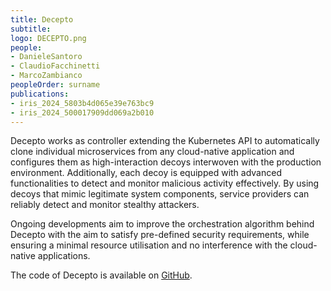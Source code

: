 ```yaml
---
title: Decepto
subtitle:
logo: DECEPTO.png 
people: 
- DanieleSantoro
- ClaudioFacchinetti
- MarcoZambianco
peopleOrder: surname 
publications: 
- iris_2024_5803b4d065e39e763bc9
- iris_2024_500017909dd069a2b010
---
```


Decepto works as controller extending the Kubernetes API to automatically clone
individual microservices from any cloud-native application and configures them
as high-interaction decoys interwoven with the production environment.
Additionally, each decoy is equipped with advanced functionalities to detect
and monitor malicious activity effectively. By using decoys that mimic legitimate
system components, service providers can reliably detect and monitor stealthy attackers.

Ongoing developments aim to improve the orchestration algorithm behind Decepto with the aim to satisfy pre-defined security requirements, while ensuring a minimal resource utilisation and no interference with the cloud-native applications.

The code of Decepto is available on [GitHub](https://gitlab.fbk.eu/cyber-deception/decepto).